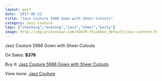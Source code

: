 ```yaml
---
layout: post
date: '2017-06-22'
title: "Jasz Couture 5986 Gown with Sheer Cutouts"
category: Jasz Couture
tags: ["charming","evening","jasz","sheer","party"]
image: http://img.princessan.com/43439-thickbox_default/jasz-couture-5986-gown-with-sheer-cutouts.jpg
---
```

Jasz Couture 5986 Gown with Sheer Cutouts

On Sales: **$378**
<a href="https://www.princessan.com/en/jasz-couture/20211-jasz-couture-5986-gown-with-sheer-cutouts.html"><amp-img layout="responsive" width="600" height="600" src="//img.princessan.com/43439-thickbox_default/jasz-couture-5986-gown-with-sheer-cutouts.jpg" alt="Jasz Couture 5986 Gown with Sheer Cutouts 0" /></a>
<a href="https://www.princessan.com/en/jasz-couture/20211-jasz-couture-5986-gown-with-sheer-cutouts.html"><amp-img layout="responsive" width="600" height="600" src="//img.princessan.com/43441-thickbox_default/jasz-couture-5986-gown-with-sheer-cutouts.jpg" alt="Jasz Couture 5986 Gown with Sheer Cutouts 1" /></a>
<a href="https://www.princessan.com/en/jasz-couture/20211-jasz-couture-5986-gown-with-sheer-cutouts.html"><amp-img layout="responsive" width="600" height="600" src="//img.princessan.com/43440-thickbox_default/jasz-couture-5986-gown-with-sheer-cutouts.jpg" alt="Jasz Couture 5986 Gown with Sheer Cutouts 2" /></a>

Buy it: [Jasz Couture 5986 Gown with Sheer Cutouts](https://www.princessan.com/en/jasz-couture/20211-jasz-couture-5986-gown-with-sheer-cutouts.html "Jasz Couture 5986 Gown with Sheer Cutouts")

View more: [Jasz Couture](https://www.princessan.com/en/24-jasz-couture "Jasz Couture")
